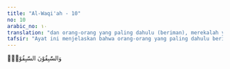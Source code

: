 ```yaml
---
title: "Al-Waqi'ah - 10"
no: 10
arabic_no: ١٠
translation: "dan orang-orang yang paling dahulu (beriman), merekalah yang paling dahulu (masuk surga)."
tafsir: "Ayat ini menjelaskan bahwa orang-orang yang paling dahulu beriman kepada Allah tidak asing lagi bagi kita pribadi hal ini tampak karena kebesarannya serta perbuatan-perbuatan mereka yang mengagumkan. Dapat pula diartikan bahwa orang-orang yang paling dahulu mematuhi perintah Allah, mereka pulalah yang paling dahulu menerima rahmat Allah. Barang siapa yang lebih awal membuat kebaikan di dunia ini, maka ia adalah orang yang lebih awal pula mendapat ganjaran di akhirat nanti. Ayat ini menjelaskan bahwa yang dimaksud dengan \"as-sabiqun\", ialah mereka yang disebut dalam hadis 'Aisyah sebagai Nabi Muhammad saw telah bersabda, \"Apakah kamu sekalian tahu siapa yang paling dahulu mendapat perlindungan dari Allah pada hari Kiamat nanti?\" Mereka (para sahabat) berkata, \"Allah dan Rasul-Nya yang lebih mengetahui.\" Rasulullah bersabda, \"Mereka itu adalah orang yang apabila diberi haknya menerimanya, apabila diminta, memberikannya dan apabila menjatuhkan hukuman terhadap orang lain sama seperti mereka menjatuhkan hukuman terhadap diri mereka sendiri.\" (Riwayat Ahmad dari 'Aisyah) ("
---
```

وَالسّٰبِقُوْنَ السّٰبِقُوْنَۙ  
